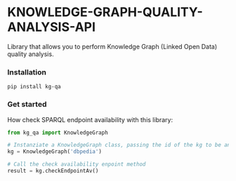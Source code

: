 # KNOWLEDGE-GRAPH-QUALITY-ANALYSIS-API
Library that allows you to perform Knowledge Graph (Linked Open Data) quality analysis.

### Installation
```
pip install kg-qa
```

### Get started 
How check SPARQL endpoint availability with this library:
```Python
from kg_qa import KnowledgeGraph

# Instanziate a KnowledgeGraph class, passing the id of the kg to be analyzed
kg = KnowledgeGraph('dbpedia')

# Call the check availability enpoint method
result = kg.checkEndpointAv()
```
